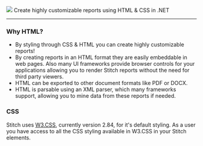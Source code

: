 <!--# Stitch -->
<img src="https://raw.githubusercontent.com/jherink/Stitch/master/src/Icon/Stitch326x128.png" />
Create highly customizable reports using HTML &amp; CSS in .NET

<hr />

### Why HTML?
<ul>

<li>By styling through CSS & HTML you can create highly customizable reports!</li>

<li>By creating reports in an HTML format they are easily embeddable in web pages.
Also many UI frameworks provide browser controls for your applications
allowing you to render Stitch reports without the need for third party viewers.</li>

<li>HTML can be exported to other document formats like PDF or DOCX.</li>

<li>HTML is parsable using an XML parser, which many frameworks support, allowing
you to mine data from these reports if needed.</li>

</ul>

### CSS

Stitch uses [W3.CSS](https://www.w3schools.com/w3css/default.asp), currently version 2.84, for it's default styling.  As a user you have access to all the CSS styling available in W3.CSS in your Stitch elements.
